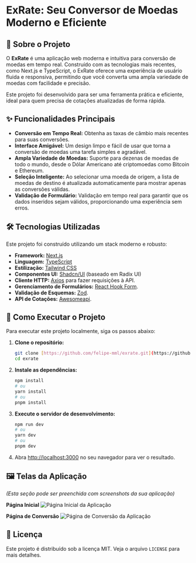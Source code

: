 # ExRate: Seu Conversor de Moedas Moderno e Eficiente

## 📖 Sobre o Projeto

O **ExRate** é uma aplicação web moderna e intuitiva para conversão de moedas em tempo real. Construído com as tecnologias mais recentes, como Next.js e TypeScript, o ExRate oferece uma experiência de usuário fluida e responsiva, permitindo que você converta uma ampla variedade de moedas com facilidade e precisão.

Este projeto foi desenvolvido para ser uma ferramenta prática e eficiente, ideal para quem precisa de cotações atualizadas de forma rápida.

## ✨ Funcionalidades Principais

* **Conversão em Tempo Real:** Obtenha as taxas de câmbio mais recentes para suas conversões.
* **Interface Amigável:** Um design limpo e fácil de usar que torna a conversão de moedas uma tarefa simples e agradável.
* **Ampla Variedade de Moedas:** Suporte para dezenas de moedas de todo o mundo, desde o Dólar Americano até criptomoedas como Bitcoin e Ethereum.
* **Seleção Inteligente:** Ao selecionar uma moeda de origem, a lista de moedas de destino é atualizada automaticamente para mostrar apenas as conversões válidas.
* **Validação de Formulário:** Validação em tempo real para garantir que os dados inseridos sejam válidos, proporcionando uma experiência sem erros.

## 🛠️ Tecnologias Utilizadas

Este projeto foi construído utilizando um stack moderno e robusto:

* **Framework:** [Next.js](https://nextjs.org/)
* **Linguagem:** [TypeScript](https://www.typescriptlang.org/)
* **Estilização:** [Tailwind CSS](https://tailwindcss.com/)
* **Componentes UI:** [Shadcn/UI](https://ui.shadcn.com/) (baseado em Radix UI)
* **Cliente HTTP:** [Axios](https://axios-http.com/) para fazer requisições à API.
* **Gerenciamento de Formulários:** [React Hook Form](https://react-hook-form.com/).
* **Validação de Esquemas:** [Zod](https://zod.dev/).
* **API de Cotações:** [Awesomeapi](https://economia.awesomeapi.com.br/).

## 🚀 Como Executar o Projeto

Para executar este projeto localmente, siga os passos abaixo:

1.  **Clone o repositório:**
    ```bash
    git clone [https://github.com/felipe-mml/exrate.git](https://github.com/felipe-mml/exrate.git)
    cd exrate
    ```

2.  **Instale as dependências:**
    ```bash
    npm install
    # ou
    yarn install
    # ou
    pnpm install
    ```

3.  **Execute o servidor de desenvolvimento:**
    ```bash
    npm run dev
    # ou
    yarn dev
    # ou
    pnpm dev
    ```

4.  Abra [http://localhost:3000](http://localhost:3000) no seu navegador para ver o resultado.

## 🖼️ Telas da Aplicação

*(Esta seção pode ser preenchida com screenshots da sua aplicação)*

**Página Inicial**
![Página Inicial da Aplicação](<URL da imagem da página inicial>)

**Página de Conversão**
![Página de Conversão da Aplicação](<URL da imagem da página de conversão>)

## 📄 Licença

Este projeto é distribuído sob a licença MIT. Veja o arquivo `LICENSE` para mais detalhes.
